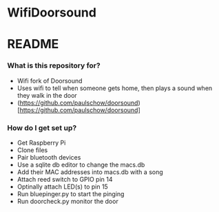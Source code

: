 # WifiDoorsound #
# README #

### What is this repository for? ###

* Wifi fork of Doorsound
* Uses wifi to tell when someone gets home, then plays a sound when they walk in the door
* (https://github.com/paulschow/doorsound)[https://github.com/paulschow/doorsound]

### How do I get set up? ###

* Get Raspberry Pi
* Clone files
* Pair bluetooth devices
* Use a sqlite db editor to change the macs.db
* Add their MAC addresses into macs.db with a song
* Attach reed switch to GPIO pin 14
* Optinally attach LED(s) to pin 15
* Run bluepinger.py to start the pinging
* Run doorcheck.py monitor the door
